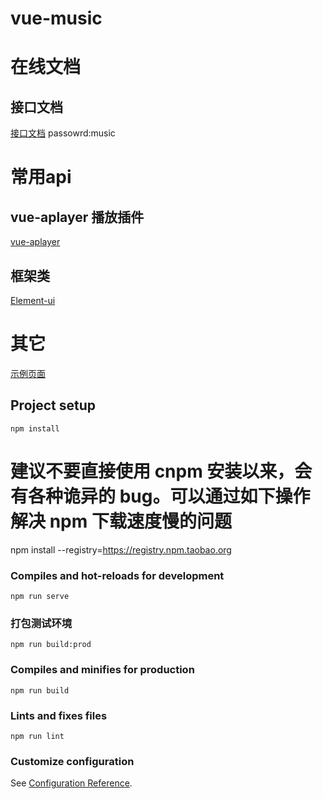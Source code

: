 # vue-music

# 在线文档

## 接口文档
[接口文档](https://www.showdoc.com.cn/1043208427970778) passowrd:music

# 常用api

## vue-aplayer 播放插件
[vue-aplayer](https://github.com/SevenOutman/vue-aplayer/blob/develop/docs/README.zh-CN.md)

## 框架类
[Element-ui](https://element.eleme.cn/#/zh-CN/component/installation)

# 其它
[示例页面](http://5sing.kugou.com/index.html)

## Project setup
```
npm install
```
# 建议不要直接使用 cnpm 安装以来，会有各种诡异的 bug。可以通过如下操作解决 npm 下载速度慢的问题
npm install --registry=https://registry.npm.taobao.org

### Compiles and hot-reloads for development
```
npm run serve
```
### 打包测试环境
```
npm run build:prod
```

### Compiles and minifies for production
```
npm run build
```

### Lints and fixes files
```
npm run lint
```

### Customize configuration
See [Configuration Reference](https://cli.vuejs.org/config/).

